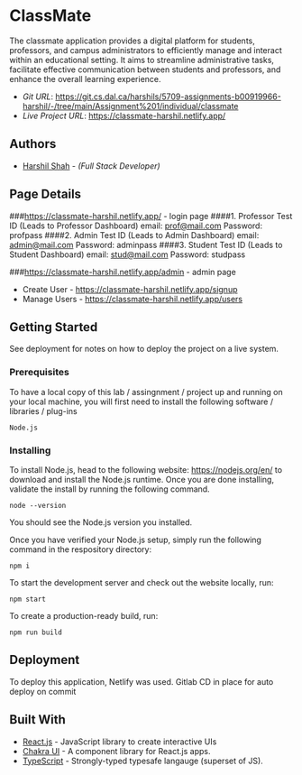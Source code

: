 # ClassMate

The classmate application provides a digital platform for students, professors, and campus administrators to efficiently manage and interact within an educational setting. It aims to streamline administrative tasks, facilitate effective communication between students and professors, and enhance the overall learning experience. 


* *Git URL*: https://git.cs.dal.ca/harshils/5709-assignments-b00919966-harshil/-/tree/main/Assignment%201/individual/classmate
* *Live Project URL*: https://classmate-harshil.netlify.app/

## Authors

* [Harshil Shah](hs@dal.ca) - *(Full Stack Developer)*


## Page Details

###https://classmate-harshil.netlify.app/ - login page
####1. Professor Test ID (Leads to Professor Dashboard)
email: prof@mail.com 
Password: profpass
####2. Admin Test ID (Leads to Admin Dashboard)
email: admin@mail.com 
Password: adminpass
####3. Student Test ID (Leads to Student Dashboard)
email: stud@mail.com 
Password: studpass

###https://classmate-harshil.netlify.app/admin - admin page
- Create User - https://classmate-harshil.netlify.app/signup
- Manage Users - https://classmate-harshil.netlify.app/users

## Getting Started

See deployment for notes on how to deploy the project on a live system.

### Prerequisites

To have a local copy of this lab / assingnment / project up and running on your local machine, you will first need to install the following software / libraries / plug-ins

```
Node.js
```

### Installing

To install Node.js, head to the following website: https://nodejs.org/en/ to download and install the Node.js runtime. Once you are done installing, validate the install by running the following command.

```
node --version
```

You should see the Node.js version you installed.

Once you have verified your Node.js setup, simply run the following command in the respository directory:

```
npm i
```

To start the development server and check out the website locally, run:

```
npm start
```

To create a production-ready build, run:

```
npm run build
```

## Deployment

To deploy this application, Netlify was used. 
Gitlab CD in place for auto deploy on commit


## Built With

- [React.js](https://reactjs.org/) - JavaScript library to create interactive UIs
- [Chakra UI](https://chakra-ui.com/) - A component library for React.js apps.
- [TypeScript](https://www.typescriptlang.org/) - Strongly-typed typesafe langauge (superset of JS).